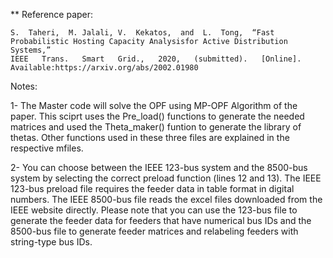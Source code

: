 
** Reference paper:

	S.  Taheri,  M. Jalali, V.  Kekatos,  and  L.  Tong,  “Fast Probabilistic Hosting Capacity Analysisfor Active Distribution Systems,” 
	IEEE   Trans.   Smart   Grid.,   2020,   (submitted).   [Online].   Available:https://arxiv.org/abs/2002.01980 

Notes: 

1- The Master code will solve the OPF using MP-OPF Algorithm of the paper. This sciprt uses the Pre_load() functions to generate the needed
   matrices and used the Theta_maker() funtion to generate the library of thetas. Other functions used in these three files are explained
   in the respective mfiles.

2- You can choose between the IEEE 123-bus system and the 8500-bus system by selecting the correct preload function (lines 12 and 13). 
   The IEEE 123-bus preload file requires the feeder data in table format in digital numbers. The IEEE 8500-bus file reads the excel 
   files downloaded from the IEEE website directly. Please note that you can use the 123-bus file to generate the feeder data for feeders 
   that have numerical bus IDs and the 8500-bus file to generate feeder matrices and relabeling feeders with string-type bus IDs.



